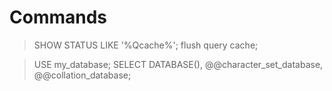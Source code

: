 
# Commands

> SHOW STATUS LIKE '%Qcache%';
> flush query cache;

> USE my_database;
  SELECT DATABASE(), @@character_set_database, @@collation_database;


